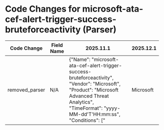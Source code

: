 # Code Changes for microsoft-ata-cef-alert-trigger-success-bruteforceactivity (Parser)

| Code Change | Field Name | 2025.11.1 | 2025.12.1 |
|-------------|------------|-----------|------------|
| removed_parser | N/A | {"Name": "microsoft-ata-cef-alert-trigger-success-bruteforceactivity", "Vendor": "Microsoft", "Product": "Microsoft Advanced Threat Analytics", "TimeFormat": "yyyy-MM-dd'T'HH:mm:ss", "Conditions": ["|Microsoft|ATA|", "|BruteForceSuspiciousActivity|"], "Fields": ["CEF:([^\|]*\|){4}({alert_type}[^\|]+)\|({alert_name}[^\|]+)\|({alert_severity}[^\|]+)\|", "\WexternalId=({alert_id}\d+)", "\Wstart=({time}\d\d\d\d-\d\d-\d\dT\d\d:\d\d:\d\d)", "\Wsuser=(?:(({first_name}[\w\']+)\s+({last_name}\w+))|({user}[\w\.\-\!\#\^\~]{1,40}\$?))\s+(\w+=|$)", "\Wapp=({service_name}.+?)\s+(\w+=|$)", "\Wmsg=({additional_info}.+?)\s+(\w+=|$)", "\Wmsg=[^=]+? from (?:({src_ip}\d{1,3}\.\d{1,3}\.\d{1,3}\.\d{1,3})|({src_host}[\w.\-]+))", "\Wshost=(?:({src_ip}\d{1,3}\.\d{1,3}\.\d{1,3}\.\d{1,3})|({src_host}[\w.\-]+))\s+(\w+=|$)", "\d+:\d+:\d+.+?({dest_ip}\d+\.\d+\.\d+\.\d+).*?CEF:"], "ParserVersion": "v1.0.0"} | N/A |
